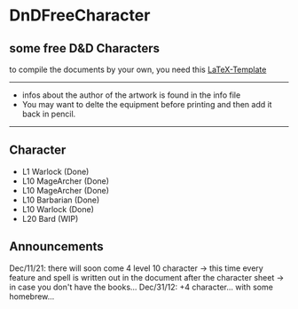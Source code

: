 # DnDFreeCharacter
some free D&amp;D Characters
---

to compile the documents by your own, you need this [LaTeX-Template](https://github.com/rpgtex/DND-5e-LaTeX-Template)

---
 - infos about the author of the artwork is found in the info file
 - You may want to delte the equipment before printing and then add it back in pencil.
---
## Character
- L1 Warlock (Done)
- L10 MageArcher (Done)
- L10 MageArcher (Done)
- L10 Barbarian (Done)
- L10 Warlock (Done)
- L20 Bard (WIP)

## Announcements

Dec/11/21: there will soon come 4 level 10 character -> this time every feature and spell is written out in the document after the character sheet -> in case you don't have the books...
Dec/31/12: +4 character... with some homebrew...
